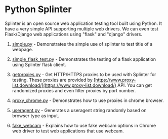 # Python Splinter
Splinter is an open source web application testing tool built using Python. It have a very simple API supporting multiple web drivers. We can even test Flask/Django web applications using "flask" and "django" drivers.

1. [simple.py](https://github.com/saisyam/web-automation-testing/blob/master/simple.py) - Demonstrates the simple use of splinter to test title of a webpage.

2. [simple_flask_test.py](https://github.com/saisyam/web-automation-testing/blob/master/simple_flask_test.py) - Demonstrates the testing of a flask application using Splinter flask client.

3. [getproxies.py](https://github.com/saisyam/web-automation-testing/blob/master/getproxies.py) - Get HTTP/HTTPS proxies to be used with Splinter for testing. These proxies are provided by [https://www.proxy-list.download/](https://www.proxy-list.download/) API. You can get randomized proxies and even filter proxies by port number.

4. [proxy_chrome.py](https://github.com/saisyam/web-automation-testing/blob/master/proxy_chrome.py) - Demonstrates how to use proxies in chrome browser.

5. [useragent.py](https://github.com/saisyam/web-automation-testing/blob/master/useragent.py) - Generates a useragent string randomly based on browser type as input.

6. [fake_webcam](https://github.com/saisyam/web-automation-testing/tree/master/fake_webcam) - Explains how to use fake webcam options in Chrome web driver to test web applications that use webcam.
